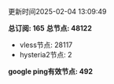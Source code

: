 更新时间2025-02-04 13:09:49

**总订阅: 165**
**总节点: 48122**
- vless节点: 28117
- hysteria2节点: 2

**google ping有效节点: 492**
